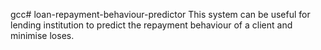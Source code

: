 gcc# loan-repayment-behaviour-predictor
This system can be useful for lending institution to predict the repayment behaviour of a client and minimise loses.
